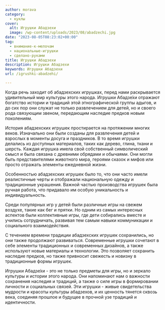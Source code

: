 ```yaml
---
author: morava
category:
  - куклы
cover:
  alt: Игрушки Абадзехи
  image: /wp-content/uploads/2023/08/abadzechi.jpg
date: "2023-08-05T08:23:02+00:00"
tag:
  - внимание-к-мелочам
  - национальные-игрушки
  - сделано-руками
title: Игрушки Абадзехи
description: Игрушки Абадзехи
keywords: Игрушки Абадзехи
url: /igrushki-abadzehi/

---
```

Когда речь заходит об абадзехских игрушках, перед нами раскрывается удивительный мир культуры этого народа. Игрушки Абадзе́хи отражают богатство истории и традиций этой этнографической группы адыгов, и до сих пор они служат не только развлечением для детей, но и своего рода связующим звеном, передающим наследие предков новым поколениям.

История абадзехских игрушек простирается на протяжении многих веков. Изначально они были созданы для развлечения детей и взрослых в моменты досуга и праздников. В то время игрушки делались из доступных материалов, таких как дерево, глина, ткани и шерсть. Каждая игрушка имела свой собственный символический смысл и была связана с древними обрядами и обычаями. Они могли быть представителями животного мира, героями сказок и мифов или просто отражать элементы ежедневной жизни.

Особенностью абадзехских игрушек было то, что они часто имели реалистичные черты и отображали национальную одежду и традиционные украшения. Важной частью производства игрушек была ручная работа, что придавало им особую уникальность и индивидуальность.

Среди популярных игр у детей были различные игры на свежем воздухе, такие как бег и прятки. Но одним из самых интересных аспектов были коллективные игры, где дети собирались вместе и учились сотрудничать, развивая тем самым навыки коммуникации и социального взаимодействия.

С течением времени традиции абадзехских игрушек сохранились, но они также продолжают развиваться. Современные игрушки сочетают в себе элементы традиционных и современных дизайнов, а также используют новые материалы и технологии. Это позволяет сохранить наследие предков, но также привносит свежесть и новизну в традиционные формы игрушек.

Игрушки Абадзе́хи \- это не только предметы для игры, но и зеркало культуры и истории этого народа. Они напоминают нам о важности сохранения наследия и традиций, а также о силе игры в формировании личности и социальных связей. Эти игрушки \- живые свидетельства мудрости и красоты культуры абадзехов, и их ценность тянется сквозь века, соединяя прошлое и будущее в прочной узе традиций и идентичности.
